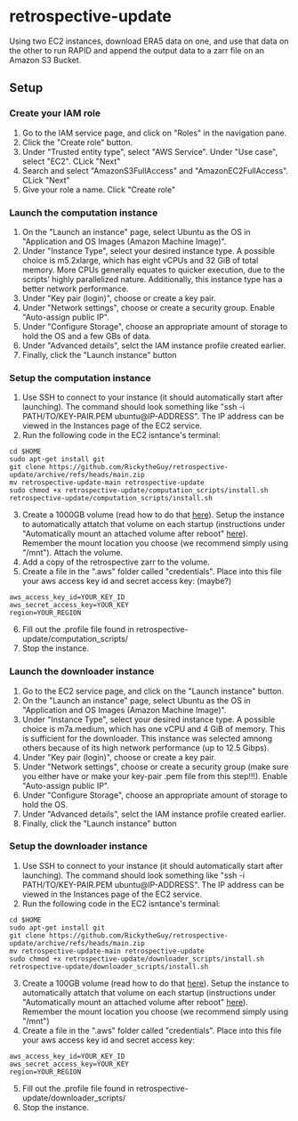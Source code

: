 # retrospective-update
Using two EC2 instances, download ERA5 data on one, and use that data on the other to run RAPID and append the output data to a zarr file on an Amazon S3 Bucket.

## Setup
### Create your IAM role
1. Go to the IAM service page, and click on "Roles" in the navigation pane.
2. Click the "Create role" button.
3. Under "Trusted entity type", select "AWS Service". Under "Use case", select "EC2". CLick "Next"
4. Search and select "AmazonS3FullAccess" and "AmazonEC2FullAccess". CLick "Next"
5. Give your role a name. Click "Create role"

### Launch the computation instance
1. On the "Launch an instance" page, select Ubuntu as the OS in "Application and OS Images (Amazon Machine Image)". 
2. Under "Instance Type", select your desired instance type. A possible choice is m5.2xlarge, which has eight vCPUs and 32 GiB of total memory. More CPUs generally equates to quicker execution, due to the scripts' highly parallelized nature. Additionally, this instance type has a better network performance.
3. Under "Key pair (login)", choose or create a key pair.
4. Under "Network settings", choose or create a security group. Enable "Auto-assign public IP".
5. Under "Configure Storage", choose an appropriate amount of storage to hold the OS and a few GBs of data.
6. Under "Advanced details", selct the IAM instance profile created earlier. 
7. Finally, click the "Launch instance" button

### Setup the computation instance
1. Use SSH to connect to your instance (it should automatically start after launching). The command should look something like "ssh -i PATH/TO/KEY-PAIR.PEM ubuntu@IP-ADDRESS". The IP address can be viewed in the Instances page of the EC2 service.
2. Run the following code in the EC2 isntance's terminal:
``` 
cd $HOME
sudo apt-get install git
git clone https://github.com/RickytheGuy/retrospective-update/archive/refs/heads/main.zip
mv retrospective-update-main retrospective-update
sudo chmod +x retrospective-update/computation_scripts/install.sh
retrospective-update/computation_scripts/install.sh
```
3. Create a 1000GB volume (read how to do that [here](https://docs.aws.amazon.com/AWSEC2/latest/UserGuide/ebs-creating-volume.html)). Setup the instance to automatically attatch that volume on each startup (instructions under "Automatically mount an attached volume after reboot" [here](https://docs.aws.amazon.com/AWSEC2/latest/UserGuide/ebs-using-volumes.html)). Remember the mount location you choose (we recommend simply using "/mnt"). Attach the volume.
4. Add a copy of the retrospective zarr to the volume. 
5. Create a file in the ".aws" folder called "credentials". Place into this file your aws access key id and secret access key: (maybe?)
```
aws_access_key_id=YOUR_KEY_ID
aws_secret_access_key=YOUR_KEY
region=YOUR_REGION
```
6. Fill out the .profile file found in retrospective-update/computation_scripts/
7. Stop the instance.

### Launch the downloader instance
1. Go to the EC2 service page, and click on the "Launch instance" button.
2. On the "Launch an instance" page, select Ubuntu as the OS in "Application and OS Images (Amazon Machine Image)". 
3. Under "Instance Type", select your desired instance type. A possible choice is m7a.medium, which has one vCPU and 4 GiB of memory. This is sufficient for the downloader. This instance was selected amnong others because of its high network performance (up to 12.5 Gibps).
4. Under "Key pair (login)", choose or create a key pair.
5. Under "Network settings", choose or create a security group (make sure you either have or make your key-pair .pem file from this step!!!). Enable "Auto-assign public IP".
6. Under "Configure Storage", choose an appropriate amount of storage to hold the OS.
7. Under "Advanced details", selct the IAM instance profile created earlier. 
8. Finally, click the "Launch instance" button

### Setup the downloader instance
1. Use SSH to connect to your instance (it should automatically start after launching). The command should look something like "ssh -i PATH/TO/KEY-PAIR.PEM ubuntu@IP-ADDRESS". The IP address can be viewed in the Instances page of the EC2 service.
2. Run the following code in the EC2 isntance's terminal:
``` 
cd $HOME
sudo apt-get install git
git clone https://github.com/RickytheGuy/retrospective-update/archive/refs/heads/main.zip
mv retrospective-update-main retrospective-update
sudo chmod +x retrospective-update/downloader_scripts/install.sh
retrospective-update/downloader_scripts/install.sh
```
3. Create a 100GB volume (read how to do that [here](https://docs.aws.amazon.com/AWSEC2/latest/UserGuide/ebs-creating-volume.html)). Setup the instance to automatically attatch that volume on each startup (instructions under "Automatically mount an attached volume after reboot" [here](https://docs.aws.amazon.com/AWSEC2/latest/UserGuide/ebs-using-volumes.html)). Remember the mount location you choose (we recommend simply using "/mnt")
4. Create a file in the ".aws" folder called "credentials". Place into this file your aws access key id and secret access key:
```
aws_access_key_id=YOUR_KEY_ID
aws_secret_access_key=YOUR_KEY
region=YOUR_REGION
```
5. Fill out the .profile file found in retrospective-update/downloader_scripts/
6. Stop the instance.

